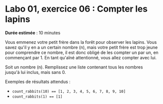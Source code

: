 # Labo 01, exercice 06 : Compter les lapins

**Durée estimée** : 10 minutes

Vous emmenez votre petit frère dans la forêt pour observer les lapins. Vous savez qu'il y en a un certain nombre (n), 
mais votre petit frère est trop jeune pour comprendre ce nombre, il est donc obligé de les compter un par un, 
en commençant par 1. En tant qu'aîné attentionné, vous allez compter avec lui.

Soit un nombre (n). Remplissez une liste contenant tous les nombres jusqu'à lui inclus, mais sans 0.

Exemples de résultats attendus :

- `count_rabbits(10) == [1, 2, 3, 4, 5, 6, 7, 8, 9, 10]`
- `count_rabbits(1) == [1]`
